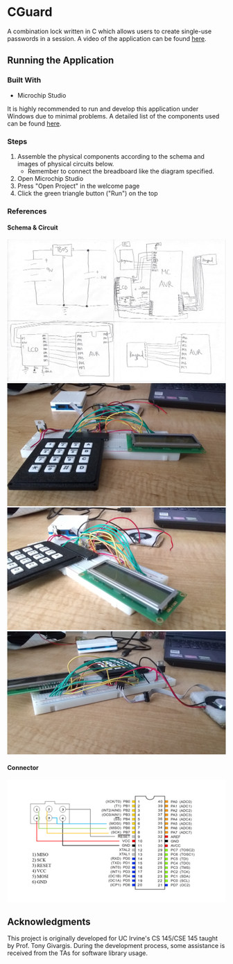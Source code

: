 # CGuard
A combination lock written in C which allows users to create single-use passwords in a session. A video of the application can be found [here](https://youtu.be/XeMv6YNShyc).

## Running the Application
### Built With
+ Microchip Studio

It is highly recommended to run and develop this application under Windows due to minimal problems. A detailed list of the components used can be found [here](https://www.ics.uci.edu/~givargis/courses/cs145/resources/Material.pdf).

### Steps
1. Assemble the physical components according to the schema and images of physical circuits below.
   + Remember to connect the breadboard like the diagram specified.
2. Open Microchip Studio
3. Press "Open Project" in the welcome page
4. Click the green triangle button ("Run") on the top

### References
#### Schema & Circuit
<img src="img/schema.jpg">
<br>
<img src="img/circuit-1.jpg">
<br>
<img src="img/circuit-2.jpg">
<br>
<img src="img/circuit-3.jpg">

#### Connector
<img src="img/connector.png">

## Acknowledgments
This project is originally developed for UC Irvine's CS 145/CSE 145 taught by Prof. Tony Givargis. During the development process, some assistance is received from the TAs for software library usage.
